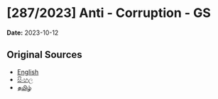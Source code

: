 # [287/2023] Anti - Corruption - GS

**Date:** 2023-10-12

## Original Sources

- [English](https://documents.gov.lk/view/bills/2023/10/287-2023_E.pdf)
- [සිංහල](https://documents.gov.lk/view/bills/2023/10/287-2023_S.pdf)
- [தமிழ்](https://documents.gov.lk/view/bills/2023/10/287-2023_T.pdf)
